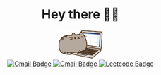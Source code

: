 <!-- <table>
<tr>
</tr>
<tr>
<td>
    <img src="background.png"  width="150%"/>
</td>
<td>
    I’m an Artificial Intelligence Engineering
    student, passionate about
    programming and its various tools to
    facilitate problem solving. </br>
    Currently a
    student at Universidad Panamericana
    with a profesional objective based on
    software development and
    research 👩🏽‍💻
</td>
</tr>
</table> -->
<center>
<h1> Hey there 👋🏽 </h1>
<div id="header" align="center">
  <img src="https://github.com/saracarolina12/saracarolina12/blob/master/computer.gif" width="100"/>
</div>
<div id="badges">
  <a href="https://www.linkedin.com/in/sara-carolina/">
    <img src="https://img.shields.io/badge/LinkedIn-blue?style=for-the-badge&logo=linkedin&logoColor=white" alt="Gmail Badge"/>
  </a>
  <a href="mailto:saracarogode@gmail.com">
    <img src="https://img.shields.io/badge/Gmail-D14836?style=for-the-badge&logo=gmail&logoColor=white" alt="Gmail Badge"/>
  </a>
  <a href="https://leetcode.com/0226594/">
    <img src="https://img.shields.io/badge/LeetCode-000000?style=for-the-badge&logo=LeetCode&logoColor=#d16c06" alt="Leetcode Badge"/>
  </a>
</div>
</center>

<!-- ![LeetCode](https://img.shields.io/badge/LeetCode-000000?style=for-the-badge&logo=LeetCode&logoColor=#d16c06) -->
